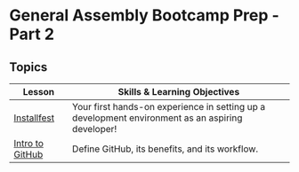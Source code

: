 # General Assembly Bootcamp Prep - Part 2

## Topics

| Lesson | Skills & Learning Objectives |
| ------ | ---------------------------- |
| [Installfest](./installfest/README.md)         | Your first hands-on experience in setting up a development environment as an aspiring developer! |
| [Intro to GitHub](./intro-to-github/README.md) | Define GitHub, its benefits, and its workflow.                                                   |
